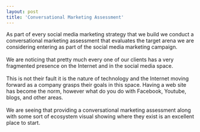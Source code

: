 ```yaml
---
layout: post
title: 'Conversational Marketing Assessment'
---
```

As part of every social media marketing strategy that we build we conduct a conversational marketing assessment that evaluates the target arena we are considering entering as part of the social media marketing campaign.<br /><br />We are noticing that pretty much every one of our clients has a very fragmented presence on the Internet and in the social media space.<br /><br />This is not their fault it is the nature of technology and the Internet moving forward as a company grasps their goals in this space.   Having a web site has become the norm, however what do you do with Facebook, Youtube, blogs, and other areas.<br /><br />We are seeing that providing a conversational marketing assessment along with some sort of ecosystem visual showing where they exist is an excellent place to start.